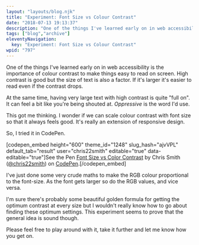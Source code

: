 ```yaml
---
layout: "layouts/blog.njk"
title: "Experiment: Font Size vs Colour Contrast"
date: "2018-07-13 19:13:37"
description: "One of the things I've learned early on in web accessibility is the importance of colour contrast to make things easy to read on screen"
tags: ["blog","archive"]
eleventyNavigation:
  key: "Experiment: Font Size vs Colour Contrast"
wpid: "797"
---
```

One of the things I've learned early on in web accessibility is the importance of colour contrast to make things easy to read on screen. High contrast is good but the size of text is also a factor. If it's larger it's easier to read even if the contrast drops.

At the same time, having very large text with high contrast is quite "full on". It can feel a bit like you're being shouted at. <em>Oppressive</em> is the word I'd use.

This got me thinking. I wonder if we can scale colour contrast with font size so that it always feels good. It's really an extension of responsive design.

So, I tried it in CodePen.

[codepen_embed height="600" theme_id="1248" slug_hash="ajvVPL" default_tab="result" user="chris22smith" editable="true" data-editable="true"]See the Pen <a href="https://codepen.io/chris22smith/pen/ajvVPL/">Font Size vs Color Contrast</a> by Chris Smith (<a href="https://codepen.io/chris22smith">@chris22smith</a>) on <a href="https://codepen.io">CodePen</a>.[/codepen_embed]

I've just done some very crude maths to make the RGB colour proportional to the font-size. As the font gets larger so do the RGB values, and vice versa.

I'm sure there's probably some beautiful golden formula for getting the optimum contrast at every size but I wouldn't really know how to go about finding these optimum settings. This experiment seems to prove that the general idea is sound though.

Please feel free to play around with it, take it further and let me know how you get on.